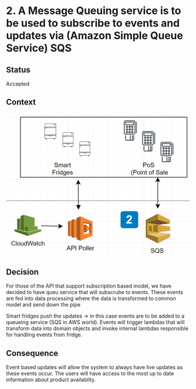 # 2. A Message Queuing service is to be used to subscribe to events and updates via (Amazon Simple Queue Service) SQS 

## Status
Accepted

## Context
![Image of Context](https://github.com/sebfault/architecure-kata-sandbox/blob/master/ADRs/images/imageSource2.PNG)

## Decision
For those of the API that support subscription based model, we have decided to have queu service that will subscrube to events. These events are fed into data processing where the data is transformed to common model and send down the pipe

Smart fridges push the updates -> in this case events are to be added to a queueing service (SQS in AWS world). Events will trigger lambdas that will transform  data into domain objects and invoke internal lambdas responsible for handling events from fridge.

## Consequence
Event based updates will allow the system to always have live updates as these events occur. The users will have access to the most up to date information about product availablity. 
